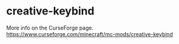 # creative-keybind

More info on the CurseForge page.
https://www.curseforge.com/minecraft/mc-mods/creative-keybind
